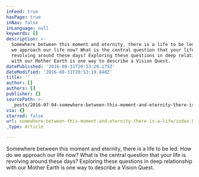 ```yaml
---
inFeed: true
hasPage: true
inNav: false
inLanguage: null
keywords: []
description: >-
  Somewhere between this moment and eternity, there is a life to be led. How do
  we approach our life now? What is the central question that your life is
  revolving around these days? Exploring these questions in deep relationship
  with our Mother Earth is one way to describe a Vision Quest.
datePublished: '2016-08-31T20:53:20.175Z'
dateModified: '2016-08-31T20:53:19.848Z'
title: ''
author: []
authors: []
publisher: {}
sourcePath: >-
  _posts/2016-07-04-somewhere-between-this-moment-and-eternity-there-is-a-life.md
via: {}
starred: false
url: somewhere-between-this-moment-and-eternity-there-is-a-life/index.html
_type: Article

---
```

Somewhere between this moment and eternity, there is a life to be led. How do we approach our life now? What is the central question that your life is revolving around these days? Exploring these questions in deep relationship with our Mother Earth is one way to describe a Vision Quest.